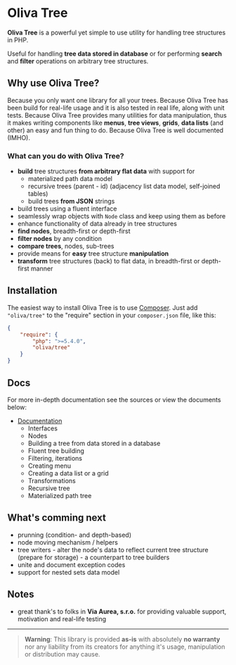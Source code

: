 # Oliva Tree

**Oliva Tree** is a powerful yet simple to use utility for handling tree structures in PHP.

Useful for handling **tree data stored in database** or for performing **search** and **filter** operations on arbitrary tree structures.


## Why use Oliva Tree?
Because you only want one library for all your trees.
Because Oliva Tree has been build for real-life usage and it is also tested in real life, along with unit tests.
Because Oliva Tree provides many utilities for data manipulation, thus it makes writing components like **menus**, **tree views**, **grids**, **data lists** (and other) an easy and fun thing to do.
Because Oliva Tree is well documented (IMHO).


### What can you do with Oliva Tree?
* **build** tree structures **from arbitrary flat data** with support for
    *  materialized path data model
    *  recursive trees (parent - id) (adjacency list data model, self-joined tables)
	*  build trees **from JSON** strings
* build trees using a fluent interface
* seamlessly wrap objects with `Node` class and keep using them as before
* enhance functionality of data already in tree structures
* **find nodes**, breadth-first or depth-first
* **filter nodes** by any condition
* **compare trees**, nodes, sub-trees
* provide means for **easy** tree structure **manipulation**
* **transform** tree structures (back) to flat data, in breadth-first or depth-first manner


## Installation
The easiest way to install Oliva Tree is to use [Composer](https://getcomposer.org/). Just add `"oliva/tree"` to the "require" section in your `composer.json` file, like this:
```json
{
	"require": {
		"php": ">=5.4.0",
		"oliva/tree"
	}
}
```


## Docs

For more in-depth documentation see the sources or view the documents below:

* [Documentation](doc/docs.md)
	* Interfaces
	* Nodes
	* Building a tree from data stored in a database
	* Fluent tree building
	* Filtering, iterations
	* Creating menu
	* Creating a data list or a grid
	* Transformations
	* Recursive tree
	* Materialized path tree



## What's comming next

* prunning (condition- and depth-based)
* node moving mechanism / helpers
* tree writers - alter the node's data to reflect current tree structure (prepare for storage) - a counterpart to tree builders
* unite and document exception codes
* support for nested sets data model


## Notes

* great thank's to folks in **Via Aurea, s.r.o.** for providing valuable support, motivation and real-life testing

----

> **Warning**: This library is provided **as-is** with absolutely **no warranty** nor any liability from its creators for anything it's usage, manipulation or distribution may cause.
